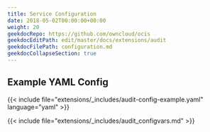 ```yaml
---
title: Service Configuration
date: 2018-05-02T00:00:00+00:00
weight: 20
geekdocRepo: https://github.com/owncloud/ocis
geekdocEditPath: edit/master/docs/extensions/audit
geekdocFilePath: configuration.md
geekdocCollapseSection: true
---
```



## Example YAML Config

{{< include file="extensions/_includes/audit-config-example.yaml"  language="yaml" >}}

{{< include file="extensions/_includes/audit_configvars.md" >}}
